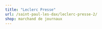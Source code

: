 ```yaml
---
title: "Leclerc Presse"
url: /saint-paul-les-dax/leclerc-presse-2/
shop: marchand de journaux
---
```

